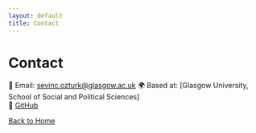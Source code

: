 ```yaml
---
layout: default
title: Contact
---
```



# Contact

📧 Email: sevinc.ozturk@glasgow.ac.uk
🌍 Based at: [Glasgow University, School of Social and Political Sciences]  
🔗 [GitHub](https://github.com/SevincOzturk)

[Back to Home](index.md)
